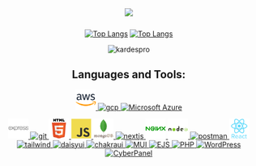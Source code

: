 <div align="center">
   <a href="https://discord.com/users/682607343707488388" target="_blank">
      <img src="https://lanyard-profile-readme.vercel.app/api/682607343707488388?theme=light&bg=809ecf&animated=false&hideDiscrim=true&borderRadius=30px&idleMessage=Probably%20doing%20something%20else">
   </a>


### 


[![Top Langs](https://github-readme-stats.vercel.app/api?username=kardespro&theme=synthwave&show_icons=true)](https://github.com/kardespro/kardespro?old_theme=react)
[![Top Langs](https://github-readme-stats.vercel.app/api/top-langs/?username=kardespro&hide=javascript,html,nodejs&show_icons=true&theme=react)](https://github.com/kardespro/kardespro)

<img src="https://komarev.com/ghpvc/?username=kardespro&label=Viewers&color=0066ff" alt="kardespro" />


<h2 align="center">Languages and Tools:</h2>

<a href="https://aws.amazon.com" target="_blank"> <img src="https://raw.githubusercontent.com/devicons/devicon/master/icons/amazonwebservices/amazonwebservices-original-wordmark.svg" alt="aws" width="40" height="40"/> </a>
<a href="https://cloud.google.com" target="_blank"> <img src="https://www.vectorlogo.zone/logos/google_cloud/google_cloud-icon.svg" alt="gcp" width="40" height="40"/> </a> 
<a href="https://azure.microsoft.com" target="_blank"> <img src="https://upload.wikimedia.org/wikipedia/commons/thumb/a/a8/Microsoft_Azure_Logo.svg/374px-Microsoft_Azure_Logo.svg.png" alt="Microsoft Azure" width="60" height="40"/> </a> 

<a href="https://expressjs.com" target="_blank"> <img src="https://raw.githubusercontent.com/devicons/devicon/master/icons/express/express-original-wordmark.svg" alt="express" width="40" height="40"/> </a>
<a href="https://git-scm.com/" target="_blank"> <img src="https://www.vectorlogo.zone/logos/git-scm/git-scm-icon.svg" alt="git" width="40" height="40"/> </a> 
<a href="https://www.w3.org/html/" target="_blank"> <img src="https://raw.githubusercontent.com/devicons/devicon/master/icons/html5/html5-original-wordmark.svg" alt="html5" width="40" height="40"/> </a>
<a href="https://developer.mozilla.org/en-US/docs/Web/JavaScript" target="_blank"> <img src="https://raw.githubusercontent.com/devicons/devicon/master/icons/javascript/javascript-original.svg" alt="javascript" width="40" height="40"/>
<a href="https://www.mongodb.com/" target="_blank"> <img src="https://raw.githubusercontent.com/devicons/devicon/master/icons/mongodb/mongodb-original-wordmark.svg" alt="mongodb" width="40" height="40"/> </a>
<a href="https://nextjs.org/" target="_blank"> <img src="https://cdn.worldvectorlogo.com/logos/nextjs-3.svg" alt="nextjs" width="40" height="40"/> </a> 
<a href="https://www.nginx.com" target="_blank"> <img src="https://raw.githubusercontent.com/devicons/devicon/master/icons/nginx/nginx-original.svg" alt="nginx" width="40" height="40"/> </a>
<a href="https://nodejs.org" target="_blank"> <img src="https://raw.githubusercontent.com/devicons/devicon/master/icons/nodejs/nodejs-original-wordmark.svg" alt="nodejs" width="40" height="40"/> </a> 
<a href="https://postman.com" target="_blank"> <img src="https://www.vectorlogo.zone/logos/getpostman/getpostman-icon.svg" alt="postman" width="40" height="40"/> </a>
<a href="https://reactjs.org/" target="_blank"> <img src="https://raw.githubusercontent.com/devicons/devicon/master/icons/react/react-original-wordmark.svg" alt="react" width="40" height="40"/> </a>
<a href="https://tailwindcss.com/" target="_blank"> <img src="https://www.vectorlogo.zone/logos/tailwindcss/tailwindcss-icon.svg" alt="tailwind" width="40" height="40"/> </a> 
<a href="https://daisyui.com/" target="_blank"> <img src="https://daisyui.com/favicon.ico" alt="daisyui" width="40" height="40"/> </a> 
<a href="https://chakra-ui.com/" target="_blank"> <img src="https://chakra-ui.com/favicon.png" alt="chakraui" width="40" height="40"/> </a> 
<a href="https://mui.com" target="_blank"> <img src="https://mui.com/static/logo.png" alt="MUI" width="40" height="40"/> </a> 
<a href="https://ejs.co" target="_blank"> <img src="https://cdn.icon-icons.com/icons2/2107/PNG/512/file_type_ejs_icon_130626.png" alt="EJS" width="40" height="40"/> </a> 
<a href="https://php.net" target="_blank"> <img src="https://www.php.net/favicon.ico" alt="PHP" width="40" height="40"/> </a> 
<a href="https://wordpress.com" target="_blank"> <img src="https://upload.wikimedia.org/wikipedia/commons/thumb/9/98/WordPress_blue_logo.svg/1024px-WordPress_blue_logo.svg.png?20170312030453" alt="WordPress" width="40" height="40"/> </a> 
<a href="https://cyberpanel.net" target="_blank"> <img src="https://encrypted-tbn0.gstatic.com/images?q=tbn:ANd9GcSVon3Ixa3NVfEdYwmNJzbDFF7cpQpSNxs2Og&usqp=CAU" alt="CyberPanel" width="40" height="40"/> </a> 





 
